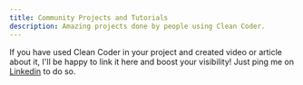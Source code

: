 ```yaml
---
title: Community Projects and Tutorials
description: Amazing projects done by people using Clean Coder.
---
```


If you have used Clean Coder in your project and created video or article about it, I'll be happy to link it here and boost your visibility! Just ping me on [Linkedin](https://www.linkedin.com/in/grigorij-ai-developer/) to do so.